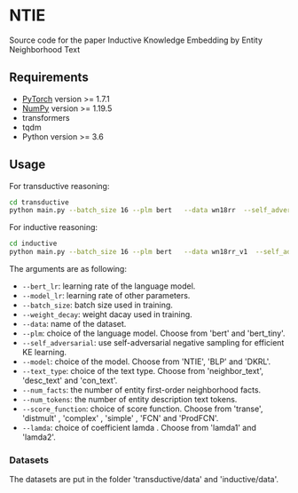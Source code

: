 # NTIE

Source code for the paper Inductive Knowledge Embedding by Entity Neighborhood Text

## Requirements

- [PyTorch](http://pytorch.org/) version >= 1.7.1
- [NumPy](http://numpy.org/) version >= 1.19.5
- transformers
- tqdm
- Python version >= 3.6
## Usage
For transductive reasoning:

```bash
cd transductive
python main.py --batch_size 16 --plm bert   --data wn18rr  --self_adversarial --num_facts 10  --epoch  50
```

For inductive reasoning:

```bash
cd inductive
python main.py --batch_size 16 --plm bert   --data wn18rr_v1  --self_adversarial --num_facts 10  --epoch  30
```

The arguments are as following:
* `--bert_lr`: learning rate of the language model.
* `--model_lr`: learning rate of other parameters.
* `--batch_size`: batch size used in training.
* `--weight_decay`: weight dacay used in training.
* `--data`: name of the dataset.
* `--plm`: choice of the language model. Choose from 'bert' and 'bert_tiny'.
* `--self_adversarial`: use self-adversarial negative sampling for efficient KE learning.
* `--model`: choice of the model. Choose from 'NTIE', 'BLP' and 'DKRL'.
* `--text_type`: choice of the text type. Choose from 'neighbor_text', 'desc_text' and 'con_text'.
* `--num_facts`: the number of entity first-order neighborhood facts.
* `--num_tokens`: the number of entity description text tokens.
* `--score_function`: choice of score function. Choose from 'transe', 'distmult' , 'complex' , 'simple' , 'FCN' and 'ProdFCN'.
* `--lamda`: choice of coefficient lamda . Choose from 'lamda1' and 'lamda2'.

### Datasets

The datasets are put in the folder 'transductive/data' and 'inductive/data'.
